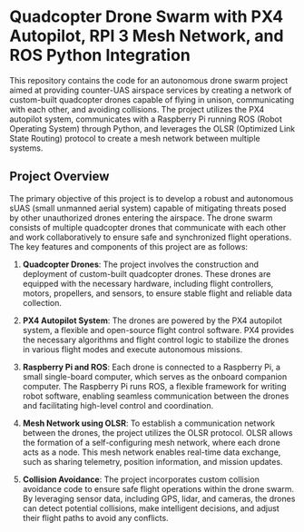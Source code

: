 # Quadcopter Drone Swarm with PX4 Autopilot, RPI 3 Mesh Network, and ROS Python Integration

This repository contains the code for an autonomous drone swarm project aimed at providing counter-UAS airspace services by creating a network of custom-built quadcopter drones capable of flying in unison, communicating with each other, and avoiding collisions. The project utilizes the PX4 autopilot system, communicates with a Raspberry Pi running ROS (Robot Operating System) through Python, and leverages the OLSR (Optimized Link State Routing) protocol to create a mesh network between multiple systems.

## Project Overview

The primary objective of this project is to develop a robust and autonomous sUAS (small unmanned aerial system) capable of mitigating threats posed by other unauthorized drones entering the airspace. The drone swarm consists of multiple quadcopter drones that communicate with each other and work collaboratively to ensure safe and synchronized flight operations. The key features and components of this project are as follows:

1. **Quadcopter Drones**: The project involves the construction and deployment of custom-built quadcopter drones. These drones are equipped with the necessary hardware, including flight controllers, motors, propellers, and sensors, to ensure stable flight and reliable data collection.

2. **PX4 Autopilot System**: The drones are powered by the PX4 autopilot system, a flexible and open-source flight control software. PX4 provides the necessary algorithms and flight control logic to stabilize the drones in various flight modes and execute autonomous missions.

3. **Raspberry Pi and ROS**: Each drone is connected to a Raspberry Pi, a small single-board computer, which serves as the onboard companion computer. The Raspberry Pi runs ROS, a flexible framework for writing robot software, enabling seamless communication between the drones and facilitating high-level control and coordination.

4. **Mesh Network using OLSR**: To establish a communication network between the drones, the project utilizes the OLSR protocol. OLSR allows the formation of a self-configuring mesh network, where each drone acts as a node. This mesh network enables real-time data exchange, such as sharing telemetry, position information, and mission updates.

5. **Collision Avoidance**: The project incorporates custom collision avoidance code to ensure safe flight operations within the drone swarm. By leveraging sensor data, including GPS, lidar, and cameras, the drones can detect potential collisions, make intelligent decisions, and adjust their flight paths to avoid any conflicts.
